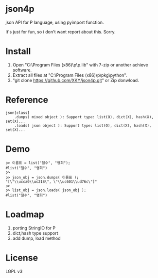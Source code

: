 json4p
======
json API for P language, using pyimport function.

It's just for fun, so i don't want report about this. Sorry.

Install
====
1. Open "C:\Program Files (x86)\p\p.lib" with 7-zip or another achieve software.
2. Extract all files at "C:\Program Files (x86)\p\pkg\python".
3. "git clone https://github.com/XKY/json4p.git" or Zip donwload.

Reference
=====
    json[class]
        .dumps( mixed object ): Support type: list(O), dict(X), hash(X), set(X)...
        .loads( json object ): Support type: list(O), dict(X), hash(X), set(X)...

Demo
=====
    p> 이름표 = list("철수", "영희");
    #list("철수", "영희")
    p> 
    p> json_obj = json.dumps( 이름표 );
    "[\"\\ucca0\\uc218\", \"\\uc601\\ud76c\"]"
    p> 
    p> list_obj = json.loads( json_obj );
    #list("철수", "영희")

Loadmap
=======
  1. porting StringIO for P
  2. dict,hash type support
  3. add dump, load method

License
=======
LGPL v3
